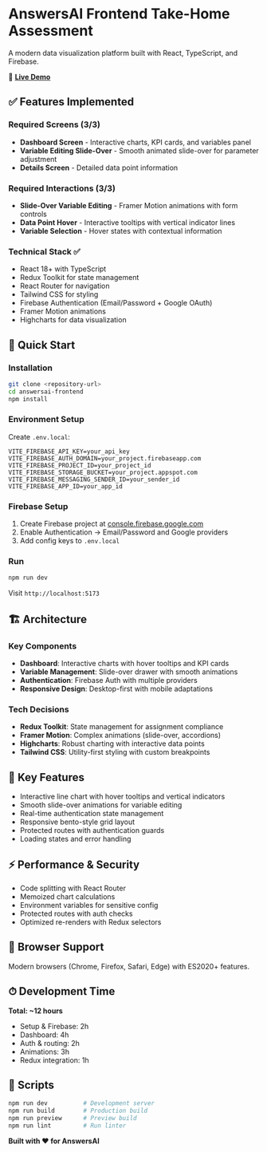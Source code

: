 # AnswersAI Frontend Take-Home Assessment

A modern data visualization platform built with React, TypeScript, and Firebase.

🔗 **[Live Demo](https://answers-dashboard.vercel.app/login)**

## ✅ Features Implemented

### Required Screens (3/3)
- **Dashboard Screen** - Interactive charts, KPI cards, and variables panel
- **Variable Editing Slide-Over** - Smooth animated slide-over for parameter adjustment
- **Details Screen** - Detailed data point information

### Required Interactions (3/3)
- **Slide-Over Variable Editing** - Framer Motion animations with form controls
- **Data Point Hover** - Interactive tooltips with vertical indicator lines
- **Variable Selection** - Hover states with contextual information

### Technical Stack ✅
- React 18+ with TypeScript
- Redux Toolkit for state management
- React Router for navigation
- Tailwind CSS for styling
- Firebase Authentication (Email/Password + Google OAuth)
- Framer Motion animations
- Highcharts for data visualization

## 🚀 Quick Start

### Installation
```bash
git clone <repository-url>
cd answersai-frontend
npm install
```

### Environment Setup
Create `.env.local`:
```env
VITE_FIREBASE_API_KEY=your_api_key
VITE_FIREBASE_AUTH_DOMAIN=your_project.firebaseapp.com
VITE_FIREBASE_PROJECT_ID=your_project_id
VITE_FIREBASE_STORAGE_BUCKET=your_project.appspot.com
VITE_FIREBASE_MESSAGING_SENDER_ID=your_sender_id
VITE_FIREBASE_APP_ID=your_app_id
```

### Firebase Setup
1. Create Firebase project at [console.firebase.google.com](https://console.firebase.google.com)
2. Enable Authentication → Email/Password and Google providers
3. Add config keys to `.env.local`

### Run
```bash
npm run dev
```
Visit `http://localhost:5173`

## 🏗 Architecture

### Key Components
- **Dashboard**: Interactive charts with hover tooltips and KPI cards
- **Variable Management**: Slide-over drawer with smooth animations
- **Authentication**: Firebase Auth with multiple providers
- **Responsive Design**: Desktop-first with mobile adaptations

### Tech Decisions
- **Redux Toolkit**: State management for assignment compliance
- **Framer Motion**: Complex animations (slide-over, accordions)
- **Highcharts**: Robust charting with interactive data points
- **Tailwind CSS**: Utility-first styling with custom breakpoints

## 🎯 Key Features

- Interactive line chart with hover tooltips and vertical indicators
- Smooth slide-over animations for variable editing
- Real-time authentication state management
- Responsive bento-style grid layout
- Protected routes with authentication guards
- Loading states and error handling

## ⚡ Performance & Security

- Code splitting with React Router
- Memoized chart calculations
- Environment variables for sensitive config
- Protected routes with auth checks
- Optimized re-renders with Redux selectors

## 📱 Browser Support

Modern browsers (Chrome, Firefox, Safari, Edge) with ES2020+ features.

## ⏱ Development Time

**Total: ~12 hours**
- Setup & Firebase: 2h
- Dashboard: 4h  
- Auth & routing: 2h
- Animations: 3h
- Redux integration: 1h

## 🚀 Scripts

```bash
npm run dev          # Development server
npm run build        # Production build
npm run preview      # Preview build
npm run lint         # Run linter
```

**Built with ❤️ for AnswersAI**
